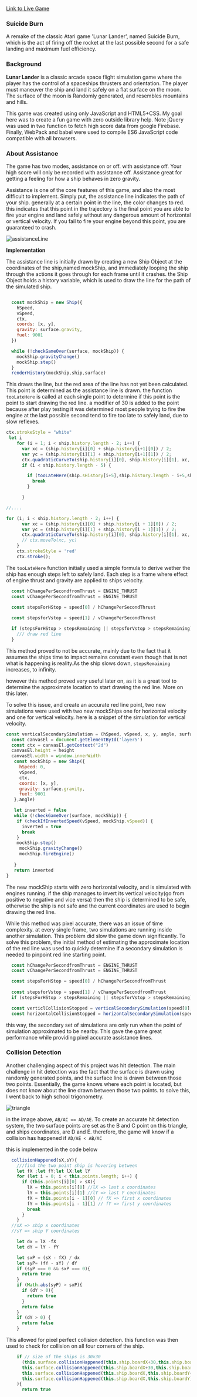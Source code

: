 [Link to Live Game](http://nader-a.com/SuicideBurn/)

### Suicide Burn
A remake of the classic Atari game 'Lunar Lander', named Suicide Burn, which is the act of firing off the rocket at the last possible second for a safe landing and maximum fuel efficiency.

### Background

**Lunar Lander** is a classic arcade space flight simulation game where the player has the control of a spaceships thrusters and orientation. The player must maneuver the ship and land it safely on a flat surface on the moon. The surface of the moon is Randomly generated, and resembles mountains and hills.

This game was created using only JavaScript and HTML5+CSS. My goal here was to create a fun game with zero outside library help. Note jQuery was used in two function to fetch high score data from google Firebase. Finally, WebPack and babel were used to compile ES6 JavaScript code compatible with all browsers.

### About Assistance

The game has two modes, assistance on or off. with assistance off. Your high score will only be recorded with assistance off. Assistance great for getting a feeling for how a ship behaves in zero gravity.

Assistance is one of the core features of this game, and also the most difficult to implement. Simply put, the assistance line indicates the path of your ship. generally at a certain point in the line, the color changes to red. this indicates that this point in the trajectory is the final point you are able to fire your engine and land safely without any dangerous amount of horizontal or vertical velocity. If you fail to fire your engine beyond this point, you are guaranteed to crash.

![assistanceLine](https://github.com/Nader-gator/SuicideBurn/blob/master/assets/assitanceline.png)

**Implementation**

The assistance line is initially drawn by creating a new Ship Object at the coordinates of the ship,named mockShip, and immediately looping the ship through the actions it goes through for each frame until it crashes. the Ship Object holds a history variable, which is used to draw the line for the path of the simulated ship.

```js

  const mockShip = new Ship({
    hSpeed,
    vSpeed,
    ctx,
    coords: [x, y],
    gravity: surface.gravity,
    fuel: 9001
  })

  while (!checkGameOver(surface, mockShip)) {
    mockShip.gravityChange()
    mockShip.step()
  }
  renderHistory(mockShip,ship,surface)

```

This draws the line, but the red area of the line has not yet been calculated. This point is determined as the assistance line is drawn. the function ```tooLateHere``` is called at each single point to determine if this point is the point to start drawing the red line. a modifier of 30 is added to the point because after play testing it was determined most people trying to fire the engine at the last possible second tend to fire too late to safely land, due to slow reflexes.

```js
ctx.strokeStyle = "white"
 let i
    for (i = 1; i < ship.history.length - 2; i++) {
      var xc = (ship.history[i][0] + ship.history[i+1][0]) / 2;
      var yc = (ship.history[i][1] + ship.history[i+1][1]) / 2;
      ctx.quadraticCurveTo(ship.history[i][0], ship.history[i][1], xc, yc);
      if (i < ship.history.length - 5) {

        if (tooLateHere(ship.sHistory[i+5],ship.history.length - i+5,ship,surface,[ship.history[i+5][0],ship.history[i+5][1]],realShip.angle)){
          break
        }

      }

//....

for (i; i < ship.history.length - 2; i++) {
      var xc = (ship.history[i][0] + ship.history[i + 1][0]) / 2;
      var yc = (ship.history[i][1] + ship.history[i + 1][1]) / 2;
      ctx.quadraticCurveTo(ship.history[i][0], ship.history[i][1], xc, yc);
      // ctx.moveTo(xc, yc)
    }
    ctx.strokeStyle = 'red'
    ctx.stroke();
```


The  ```tooLateHere``` function initially used a simple formula to derive wether the ship has enough steps left to safely land. Each step is a frame where effect of engine thrust and gravity are applied to ships velocity.

```js
  const hChangePerSecondfromThrust = ENGINE_THRUST
  const vChangePerSecondfromThrust = ENGINE_THRUST

  const stepsForHStop = speed[0] / hChangePerSecondThrust
  
  const stepsforVstop = speed[1] / vChangePerSecondThrust

  if (stepsForHStop > stepsRemaining || stepsforVstop > stepsRemaining){  
    /// draw red line
  }

```

This method proved to not be accurate, mainly due to the fact that it assumes the ships time to impact remains constant even though that is not what is happening is reality.As the ship slows down, ```stepsRemaining``` increases, to infinity. 

however this method proved very useful later on, as it is a great tool to determine the approximate location to start drawing the red line. More on this later.


To solve this issue, and create an accurate red line point, two new simulations were used with two new mockShips one for horizontal velocity and one for vertical velocity. here is a snippet of the simulation for vertical velocity.

```js
const verticalSecondarySimulation = (hSpeed, vSpeed, x, y, angle, surface) => {
  const canvasEl = document.getElementById('layer5')
  const ctx = canvasEl.getContext("2d")
  canvasEl.height = height
  canvasEl.width = window.innerWidth
   const mockShip = new Ship({
     hSpeed: 0,
     vSpeed,
     ctx,
     coords: [x, y],
     gravity: surface.gravity,
     fuel: 9001
   },angle)

   let inverted = false
   while (!checkGameOver(surface, mockShip)) {
    if (checkIfInvertedSpeed(vSpeed, mockShip.vSpeed)) {
      inverted = true
      break
    }
    mockShip.step()
     mockShip.gravityChange()
     mockShip.fireEngine()
    
   }
   return inverted
}
```

The new mockShip starts with zero horizontal velocity, and is simulated with engines running. if the ship manages to invert its vertical velocity(go from positive to negative and vice versa) then the ship is determined to be safe, otherwise the ship is not safe and the current coordinates are used to begin drawing the red line.


While this method was pixel accurate, there was an issue of time complexity. at every single frame, two simulations are running inside another simulation. This problem did slow the game down significantly. To solve this problem, the initial method of estimating the approximate location of the red line was used to quickly determine if a secondary simulation is needed to pinpoint red line starting point.

```js
  const hChangePerSecondfromThrust = ENGINE_THRUST
  const vChangePerSecondfromThrust = ENGINE_THRUST

  const stepsForHStop = speed[0] / hChangePerSecondfromThrust
  
  const stepsforVstop = speed[1] / vChangePerSecondfromThrust
  if (stepsForHStop > stepsRemaining || stepsforVstop > stepsRemaining){

  const verticlCollisionStopped = verticalSecondarySimulation(speed[0],speed[1],coords[0],coords[1], angle, surface)
  const horizontalCollisionStopped = horizontalSecondarySimulation(speed[0], speed[1], coords[0], coords[1], angle, surface)
```

this way, the secondary set of simulations are only run when the point of simulation approximated to be nearby. This gave the game great performance while providing pixel accurate assistance lines.



### Collision Detection

Another challenging aspect of this project was hit detection. The main challenge in hit detection was the fact that the surface is drawn using randomly generated points, and the surface line is drawn between those two points. Essentially, the game knows where each point is located, but does not know about the line drawn between those two points. to solve this, I went back to high school trigonometry.

![triangle](https://github.com/Nader-gator/SuicideBurn/blob/master/assets/triangle.png)

in the image above, `AB/AC == AD/AE`. To create an accurate hit detection system, the two surface points are set as the B and C point on this triangle, and ships coordinates, are D and E. therefore, the game will know if a collision has happened if `AD/AE < AB/AC`

this is implemented in the code below

```js
  collisionHappened(sX,sY){
    ///find the two point ship is hovering between
    let fX ;let fY;let lX;let lY
    for (let i = 0; i < this.points.length; i++) {
      if (this.points[i][0] > sX){
        lX = this.points[i][0] //lX => last x coordinates
        lY = this.points[i][1] //lY => last Y coordinates
        fX = this.points[i - 1][0] // fX => first x coordinates
        fY = this.points[i - 1][1] // fY => first y coordinates
        break
      }
    }
  //sX => ship x coordinates
  //sY => ship Y coordinates

    let dx = lX -fX
    let dY = lY - fY

    let sxP = (sX - fX) / dx
    let syP= (fY - sY) / dY
    if (syP === 0 && sxP === 0){
      return true
    }
    if (Math.abs(syP) > sxP){
      if (dY > 0){
        return true
      }
      return false
    }
    if (dY > 0) {
      return false
    }
```


This allowed for pixel perfect collision detection. this function was then used to check for collision on all four corners of the ship.

``` js
    if // size of the ships is 30x30
      (this.surface.collisionHappened(this.ship.boardX+30,this.ship.boardY+30) ||
      this.surface.collisionHappened(this.ship.boardX+30,this.ship.boardY) ||
      this.surface.collisionHappened(this.ship.boardX,this.ship.boardY+30) ||
      this.surface.collisionHappened(this.ship.boardX,this.ship.boardY)
    ){
      return true
```
